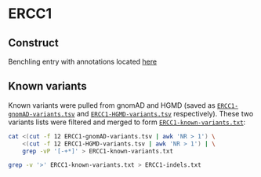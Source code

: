 # ERCC1

## Construct
Benchling entry with annotations located [here](https://benchling.com/s/seq-sLgdtah3L2TXNAmpcD4K?m=slm-CEY2EwVzAyTYSK47X7m0)

## Known variants
Known variants were pulled from gnomAD and HGMD (saved as [`ERCC1-gnomAD-variants.tsv`](ERCC1-gnomAD-variants.tsv) and [`ERCC1-HGMD-variants.tsv`](ERCC1-HGMD-variants.tsv) respectively). These two variants lists were filtered and merged to form [`ERCC1-known-variants.txt`](ERCC1-known-variants.tsv): 

```bash
cat <(cut -f 12 ERCC1-gnomAD-variants.tsv | awk 'NR > 1') \
    <(cut -f 12 ERCC1-HGMD-variants.tsv | awk 'NR > 1') | \
    grep -vP '[-+*]' > ERCC1-known-variants.txt

grep -v '>' ERCC1-known-variants.txt > ERCC1-indels.txt
```